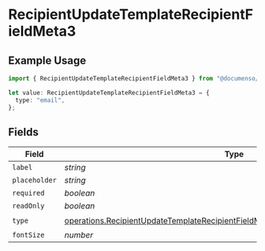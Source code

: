 # RecipientUpdateTemplateRecipientFieldMeta3

## Example Usage

```typescript
import { RecipientUpdateTemplateRecipientFieldMeta3 } from "@documenso/sdk-typescript/models/operations";

let value: RecipientUpdateTemplateRecipientFieldMeta3 = {
  type: "email",
};
```

## Fields

| Field                                                                                                                                                                                      | Type                                                                                                                                                                                       | Required                                                                                                                                                                                   | Description                                                                                                                                                                                |
| ------------------------------------------------------------------------------------------------------------------------------------------------------------------------------------------ | ------------------------------------------------------------------------------------------------------------------------------------------------------------------------------------------ | ------------------------------------------------------------------------------------------------------------------------------------------------------------------------------------------ | ------------------------------------------------------------------------------------------------------------------------------------------------------------------------------------------ |
| `label`                                                                                                                                                                                    | *string*                                                                                                                                                                                   | :heavy_minus_sign:                                                                                                                                                                         | N/A                                                                                                                                                                                        |
| `placeholder`                                                                                                                                                                              | *string*                                                                                                                                                                                   | :heavy_minus_sign:                                                                                                                                                                         | N/A                                                                                                                                                                                        |
| `required`                                                                                                                                                                                 | *boolean*                                                                                                                                                                                  | :heavy_minus_sign:                                                                                                                                                                         | N/A                                                                                                                                                                                        |
| `readOnly`                                                                                                                                                                                 | *boolean*                                                                                                                                                                                  | :heavy_minus_sign:                                                                                                                                                                         | N/A                                                                                                                                                                                        |
| `type`                                                                                                                                                                                     | [operations.RecipientUpdateTemplateRecipientFieldMetaTemplatesRecipientsResponseType](../../models/operations/recipientupdatetemplaterecipientfieldmetatemplatesrecipientsresponsetype.md) | :heavy_check_mark:                                                                                                                                                                         | N/A                                                                                                                                                                                        |
| `fontSize`                                                                                                                                                                                 | *number*                                                                                                                                                                                   | :heavy_minus_sign:                                                                                                                                                                         | N/A                                                                                                                                                                                        |
